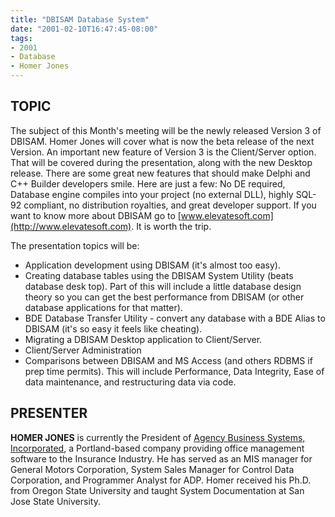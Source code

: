 ```yaml
---
title: "DBISAM Database System"
date: "2001-02-10T16:47:45-08:00"
tags:
- 2001
- Database
- Homer Jones
---
```

## TOPIC ##

The subject of this Month's meeting will be the newly released Version 3 of DBISAM.  Homer Jones will cover what is now the beta release of the next Version. An important new feature of Version 3 is the Client/Server option. That will be covered during the presentation, along with the new Desktop release. There are some great new features that should make Delphi and C++ Builder developers smile. Here are just a few: No  DE required, Database engine compiles into your project (no external DLL), highly SQL-92 compliant, no distribution royalties, and great developer support. If you want to know more about DBISAM go to [www.elevatesoft.com](http://www.elevatesoft.com). It is worth the trip.

The presentation topics will be:

- Application development using DBISAM (it's almost too easy).
- Creating database tables using the DBISAM System Utility (beats database desk top). Part of this will include a little database design theory so you can get the best performance from DBISAM (or other database applications for that matter).
- BDE Database Transfer Utility - convert any database with a BDE Alias to DBISAM (it's so easy it feels like cheating).
- Migrating a DBISAM Desktop application to Client/Server.
- Client/Server Administration
- Comparisons between DBISAM and MS Access (and others RDBMS if prep time permits). This will include Performance, Data Integrity, Ease of data maintenance, and restructuring data via code.

## PRESENTER ##

**HOMER JONES** is currently the President of [Agency Business Systems, Incorporated](http://www.agencybusys.com/), a Portland-based company providing office management software to the Insurance Industry.  He has served as an MIS manager for General Motors Corporation, System Sales Manager for Control Data Corporation, and Programmer Analyst for ADP.  Homer received his Ph.D. from Oregon State University and taught System Documentation at San Jose State University.
